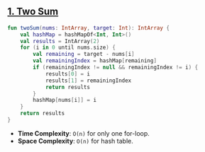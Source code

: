 ## [1. Two Sum](https://leetcode.com/problems/two-sum/)

```kotlin
fun twoSum(nums: IntArray, target: Int): IntArray {
    val hashMap = hashMapOf<Int, Int>()
    val results = IntArray(2)
    for (i in 0 until nums.size) {
        val remaining = target - nums[i]
        val remainingIndex = hashMap[remaining]
        if (remainingIndex != null && remainingIndex != i) {
            results[0] = i
            results[1] = remainingIndex
            return results
        }
        hashMap[nums[i]] = i
    }
    return results
}
```

* **Time Complexity**: `O(n)` for only one for-loop.
* **Space Complexity**: `O(n)` for hash table.

